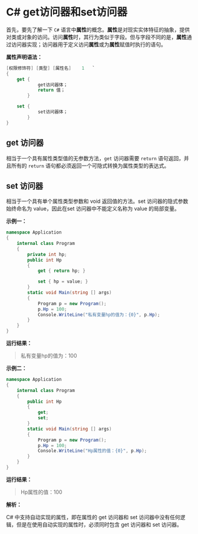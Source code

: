 # C# get访问器和set访问器

首先，要先了解一下 `C#` 语言中**属性**的概念。**属性**是对现实实体特征的抽象，提供对类或对象的访问。访问**属性**时，其行为类似于字段。但与字段不同的是，**属性**通过访问器实现；访问器用于定义访问**属性**或为**属性**赋值时执行的语句。

**属性声明语法：**

```C#
[权限修饰符] [类型] [属性名]    1   `
{
    get {   
            get访问器体；
            return 值；
        }

    set {
            set访问器体；
        }
}
```


## **get 访问器**

相当于一个具有属性类型值的无参数方法，`get` 访问器需要 `return` 语句返回，并且所有的 `return` 语句都必须返回一个可隐式转换为属性类型的表达式。


## **set 访问器**
相当于一个具有单个属性类型参数和 void 返回值的方法。set 访问器的隐式参数始终命名为 value，因此在set 访问器中不能定义名称为 value 的局部变量。

**示例一：**
```C#
namespace Application
{
    internal class Program
    {   
        private int hp;
        public int Hp
        {
            get { return hp; }

            set { hp = value; }
        }
        static void Main(string [] args)
        {
            Program p = new Program();
            p.Hp = 100;
            Console.WriteLine("私有变量hp的值为：{0}", p.Hp);
        }
    }
}

```

**运行结果：**
>   私有变量hp的值为：100

**示例二：**

```C#
namespace Application
{
    internal class Program
    {   
        public int Hp
        {
            get;
            set;
        }
        static void Main(string [] args)
        {
            Program p = new Program();
            p.Hp = 100;
            Console.WriteLine("Hp属性的值：{0}", p.Hp);
        }
    }
}
```

**运行结果：**

>   Hp属性的值：100

**解析：**

C# 中支持自动实现的属性，即在属性的 get 访问器和 set 访问器中没有任何逻辑，但是在使用自动实现的属性时，必须同时包含 get 访问器和 set 访问器。



